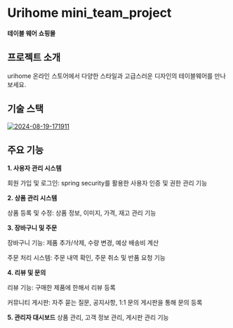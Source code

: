 # **Urihome mini_team_project**
**테이블 웨어 쇼핑몰**

## **프로젝트 소개**
urihome 온라인 스토어에서 다양한 스타일과 고급스러운 디자인의 테이블웨어를 만나보세요. 

## **기술 스택**
<a href="https://ibb.co/TBbJvQF"><img src="https://i.ibb.co/WWP7xrY/2024-08-19-171911.png" alt="2024-08-19-171911" border="0"></a>

## **주요 기능**
**1. 사용자 관리 시스템**

회원 가입 및 로그인: spring security를 활용한 사용자 인증 및 권한 관리 기능 

**2. 상품 관리 시스템**

상품 등록 및 수정: 상품 정보, 이미지, 가격, 재고 관리 기능

**3. 장바구니 및 주문**

장바구니 기능: 제품 추가/삭제, 수량 변경, 예상 배송비 계산

주문 처리 시스템: 주문 내역 확인, 주문 취소 및 반품 요청 기능

**4. 리뷰 및 문의**

리뷰 기능: 구매한 제품에 한해서 리뷰 등록 

커뮤니티 게시판: 자주 묻는 질문, 공지사항, 1:1 문의 게시판을 통해 문의 등록  

**5. 관리자 대시보드**
상품 관리, 고객 정보 관리, 게시판 관리 기능

